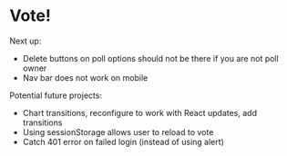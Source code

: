 # Vote!

Next up:

* Delete buttons on poll options should not be there if you are not poll owner
* Nav bar does not work on mobile

Potential future projects:

* Chart transitions, reconfigure to work with React updates, add transitions
* Using sessionStorage allows user to reload to vote
* Catch 401 error on failed login (instead of using alert)
